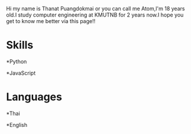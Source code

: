   Hi my name is Thanat Puangdokmai or you can call me Atom,I'm 18 years old.I study computer engineering at KMUTNB for 2 years now.I hope you get to know me better via this page!!

# Skills
  *Python
  
  *JavaScript
  
# Languages
  *Thai
  
  *English
